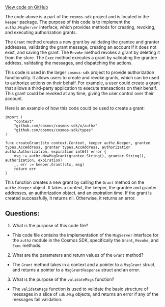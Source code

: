 [View code on GitHub](https://github.com/cosmos/cosmos-sdk.git/x/authz/keeper/msg_server.go)

The code above is a part of the `cosmos-sdk` project and is located in the `keeper` package. The purpose of this code is to implement the `authz.MsgServer` interface, which provides methods for creating, revoking, and executing authorization grants. 

The `Grant` method creates a new grant by validating the grantee and granter addresses, validating the grant message, creating an account if it does not exist, and saving the grant. The `Revoke` method revokes a grant by deleting it from the store. The `Exec` method executes a grant by validating the grantee address, validating the messages, and dispatching the actions. 

This code is used in the larger `cosmos-sdk` project to provide authorization functionality. It allows users to create and revoke grants, which can be used to authorize actions on their behalf. For example, a user could create a grant that allows a third-party application to execute transactions on their behalf. This grant could be revoked at any time, giving the user control over their account. 

Here is an example of how this code could be used to create a grant:

```
import (
    "context"
    "github.com/cosmos/cosmos-sdk/x/authz"
    "github.com/cosmos/cosmos-sdk/types"
)

func createGrant(ctx context.Context, keeper authz.Keeper, grantee types.AccAddress, granter types.AccAddress, authorization authz.Authorization, expiration int64) error {
    msg := authz.NewMsgGrant(grantee.String(), granter.String(), authorization, expiration)
    _, err := keeper.Grant(ctx, msg)
    return err
}
```

This function creates a new grant by calling the `Grant` method on the `authz.Keeper` object. It takes a context, the keeper, the grantee and granter addresses, an authorization object, and an expiration time. If the grant is created successfully, it returns nil. Otherwise, it returns an error.
## Questions: 
 1. What is the purpose of this code file?
- This code file contains the implementation of the `MsgServer` interface for the `authz` module in the Cosmos SDK, specifically the `Grant`, `Revoke`, and `Exec` methods.

2. What are the parameters and return values of the `Grant` method?
- The `Grant` method takes in a context and a pointer to a `MsgGrant` struct, and returns a pointer to a `MsgGrantResponse` struct and an error.

3. What is the purpose of the `validateMsgs` function?
- The `validateMsgs` function is used to validate the basic structure of messages in a slice of `sdk.Msg` objects, and returns an error if any of the messages fail validation.